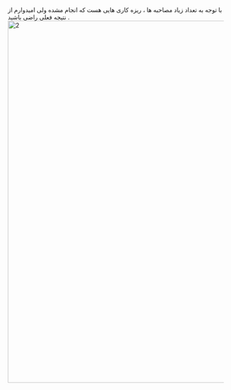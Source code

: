 با توجه به تعداد زیاد مصاحبه ها ، ریزه کاری هایی هست که انجام مشده ولی امیدوارم از نتیجه فعلی راضی باشید .<img width="845" alt="2" src="https://github.com/na30r/lia/assets/52619226/f00b3e78-05ee-4955-9e56-6a035ec0eee6">

